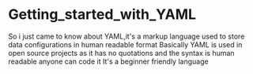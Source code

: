 # Getting_started_with_YAML
So i just came to know about YAML,it's a markup language used to store data configurations in human readable format
Basically YAML is used in open source projects as it has no quotations and the syntax is human readable anyone can code it
It's a beginner friendly language
